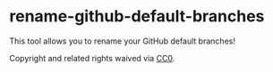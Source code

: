 # rename-github-default-branches

This tool allows you to rename your GitHub default branches!

Copyright and related rights waived via [CC0](LICENSE.md).
